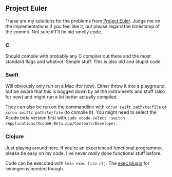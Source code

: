 ## Project Euler

These are my solutions for the problems from [Project Euler](http://projecteuler.net/). Judge me on the implementations if you feel like it, but please regard the timestamp of the commit. Not sure if I'll fix old smelly code.

### C

Should compile with probably any C compiler out there and the most standard flags and whatnot. Simple stuff.
This is also old and stupid code.

### Swift

Will obviously only run on a Mac (for now). Either throw it into a playground, but be aware that this is bogged down by all the instruments and stuff (also for now) and might run a lot better actually compiled.

They can also be run on the commandline with `xcrun swift path/to/file` or `xcrun swiftc path/to/file` (to compile it). You might need to select the Xcode beta version first with `sudo xcode-select -switch /Applications/Xcode6-Beta.app/Contents/Developer`.

### Clojure

Just playing around here. If you're an experienced functional programmer, please be easy on my code. I've never *really* done functional stuff before.

Code can be executed with `lein exec file.clj`. The [exec plugin](https://github.com/kumarshantanu/lein-exec) for leiningen is needed though.
